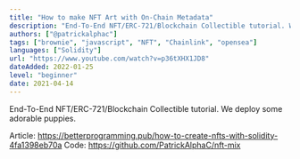 ```yaml
---
title: "How to make NFT Art with On-Chain Metadata"
description: "End-To-End NFT/ERC-721/Blockchain Collectible tutorial. We deploy some adorable puppies.  "
authors: ["@patrickalphac"]
tags: ["brownie", "javascript", "NFT", "Chainlink", "opensea"]
languages: ["Solidity"]
url: "https://www.youtube.com/watch?v=p36tXHX1JD8"
dateAdded: 2022-01-25
level: "beginner"
date: 2021-04-14
---
```


End-To-End NFT/ERC-721/Blockchain Collectible tutorial. We deploy some adorable puppies.

Article: https://betterprogramming.pub/how-to-create-nfts-with-solidity-4fa1398eb70a
Code: https://github.com/PatrickAlphaC/nft-mix
